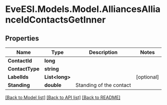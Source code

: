 # EveESI.Models.Model.AlliancesAllianceIdContactsGetInner

## Properties

Name | Type | Description | Notes
------------ | ------------- | ------------- | -------------
**ContactId** | **long** |  | 
**ContactType** | **string** |  | 
**LabelIds** | **List&lt;long&gt;** |  | [optional] 
**Standing** | **double** | Standing of the contact | 

[[Back to Model list]](../README.md#documentation-for-models) [[Back to API list]](../README.md#documentation-for-api-endpoints) [[Back to README]](../README.md)

